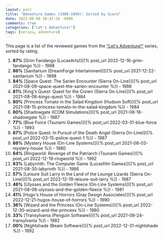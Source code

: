 ```yaml
---
layout: post
title: "Adventure Games (1980-1999): Sorted by Score"
date: 2021-08-08 18:47:28 -0400
comments: true
categories: ["Let's Adventure!"]
tags: [series, adventure]
---
```


This page is a list of the reviewed games from the ["Let's Adventure!"](https://www.alexbevi.com/categories/let-s-adventure/) series, sorted by rating.

1. **87%** [Grim Fandango (LucasArts)]({% post_url 2022-12-16-grim-fandango %}) - 1998
1. **86%** [Sanitarium (DreamForge Intertainment)]({% post_url 2021-12-22-sanitarium %}) - 1998
1. **84%** [Space Quest: The Sarien Encounter (Sierra On-Line)]({% post_url 2021-08-09-space-quest-the-sarien-encounter %}) - 1986
1. **81%** [King's Quest: Quest for the Crown (Sierra On-Line)]({% post_url 2021-08-06-kings-quest %}) - 1984
1. **80%** [Princess Tomato in the Salad Kingdom (Hudson Soft)]({% post_url 2021-08-15-princess-tomato-in-the-salad-kingdom %}) - 1984
1. **80%** [Shadowgate (ICOM Simulations)]({% post_url 2021-08-16-shadowgate %}) - 1987
1. **77%** [Blue Force (Tsunami Games)]({% post_url 2022-03-31-blue-force %}) - 1993
1. **67%** [Police Quest: In Pursuit of the Death Angel (Sierra On-Line)]({% post_url 2022-03-15-police-quest-1 %}) - 1987
1. **66%** [Mystery House (On-Line Systems)]({% post_url 2021-08-03-mystery-house %}) - 1980
1. **64%** [Ringworld: Revenge of the Patriarch (Tsunami Games)]({% post_url 2022-12-19-ringworld %}) - 1992
1. **63%** [Labyrinth: The Computer Game (Lucasfilm Games)]({% post_url 2021-08-30-labyrinth %}) - 1986
1. **57%** [Leisure Suit Larry in the Land of the Lounge Lizards (Sierra On-Line)]({% post_url 2022-12-19-leisure-suit-larry %}) - 1987
1. **46%** [Ulysses and the Golden Fleece (On-Line Systems)]({% post_url 2021-08-08-ulysses-and-the-golden-fleece %}) - 1981
1. **41%** [Hugo's House of Horrors (Gray Design Associates)]({% post_url 2022-12-21-hugos-house-of-horrors %}) - 1990
1. **36%** [Wizard and the Princess (On-Line Systems)]({% post_url 2022-12-30-wizard-and-the-princess %}) - 1980
1. **33%** [Transylvania (Penguin Software)]({% post_url 2021-08-24-transylvania %}) - 1982
1. **00%** [Nightshade (Beam Software)]({% post_url 2022-12-31-nightshade %}) - 1992